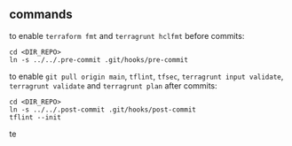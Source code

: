 ## commands

to enable `terraform fmt` and `terragrunt hclfmt` before commits:

```
cd <DIR_REPO>
ln -s ../../.pre-commit .git/hooks/pre-commit
```

to enable `git pull origin main`, `tflint`, `tfsec`, `terragrunt input validate`, `terragrunt validate` and `terragrunt plan` after commits:

```
cd <DIR_REPO>
ln -s ../../.post-commit .git/hooks/post-commit
tflint --init
``````
te